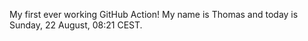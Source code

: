 My first ever working GitHub Action!
My name is Thomas and today is Sunday, 22 August, 08:21 CEST. 

